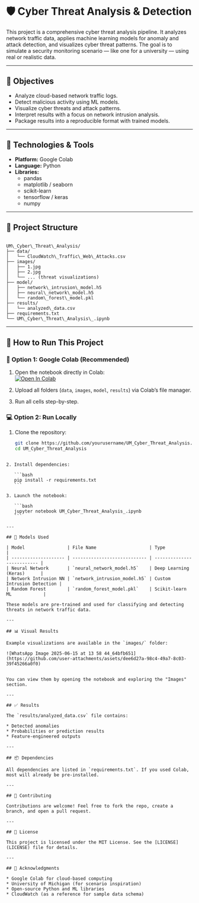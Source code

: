 # 🛡️ Cyber Threat Analysis & Detection

This project is a comprehensive cyber threat analysis pipeline. It analyzes network traffic data, applies machine learning models for anomaly and attack detection, and visualizes cyber threat patterns. The goal is to simulate a security monitoring scenario — like one for a university — using real or realistic data.

---

## 📌 Objectives

- Analyze cloud-based network traffic logs.
- Detect malicious activity using ML models.
- Visualize cyber threats and attack patterns.
- Interpret results with a focus on network intrusion analysis.
- Package results into a reproducible format with trained models.

---

## 🧰 Technologies & Tools

- **Platform:** Google Colab
- **Language:** Python
- **Libraries:**  
  - pandas  
  - matplotlib / seaborn  
  - scikit-learn  
  - tensorflow / keras  
  - numpy  

---

## 📂 Project Structure

```

UM\_Cyber\_Threat\_Analysis/
├── data/
│   └── CloudWatch\_Traffic\_Web\_Attacks.csv
├── images/
│   ├── 1.jpg
│   ├── 2.jpg
│   └── ... (threat visualizations)
├── model/
│   ├── network\_intrusion\_model.h5
│   ├── neural\_network\_model.h5
│   └── random\_forest\_model.pkl
├── results/
│   └── analyzed\_data.csv
├── requirements.txt
└── UM\_Cyber\_Threat\_Analysis\_.ipynb

````

---

## 🚀 How to Run This Project

### 🔗 Option 1: Google Colab (Recommended)
1. Open the notebook directly in Colab:  
   [![Open In Colab](https://colab.research.google.com/assets/colab-badge.svg)](https://colab.research.google.com/)

2. Upload all folders (`data`, `images`, `model`, `results`) via Colab’s file manager.
3. Run all cells step-by-step.



### 💻 Option 2: Run Locally

1. Clone the repository:
   ```bash
   git clone https://github.com/yourusername/UM_Cyber_Threat_Analysis.git
   cd UM_Cyber_Threat_Analysis
````

2. Install dependencies:

   ```bash
   pip install -r requirements.txt
   ```

3. Launch the notebook:

   ```bash
   jupyter notebook UM_Cyber_Threat_Analysis_.ipynb
   ```

---

## 🧠 Models Used

| Model                | File Name                    | Type                       |
| -------------------- | ---------------------------- | -------------------------- |
| Neural Network       | `neural_network_model.h5`    | Deep Learning (Keras)      |
| Network Intrusion NN | `network_intrusion_model.h5` | Custom Intrusion Detection |
| Random Forest        | `random_forest_model.pkl`    | Scikit-learn ML            |

These models are pre-trained and used for classifying and detecting threats in network traffic data.

---

## 📊 Visual Results

Example visualizations are available in the `images/` folder:

![WhatsApp Image 2025-06-15 at 13 58 44_64bfb651](https://github.com/user-attachments/assets/dee6d27a-98c4-49a7-8c03-39f45266a0f0)


You can view them by opening the notebook and exploring the "Images" section.

---

## ✅ Results

The `results/analyzed_data.csv` file contains:

* Detected anomalies
* Probabilities or prediction results
* Feature-engineered outputs

---

## 📦 Dependencies

All dependencies are listed in `requirements.txt`. If you used Colab, most will already be pre-installed.

---

## 🤝 Contributing

Contributions are welcome! Feel free to fork the repo, create a branch, and open a pull request.

---

## 📜 License

This project is licensed under the MIT License. See the [LICENSE](LICENSE) file for details.

---

## 🙏 Acknowledgments

* Google Colab for cloud-based computing
* University of Michigan (for scenario inspiration)
* Open-source Python and ML libraries
* CloudWatch (as a reference for sample data schema)

